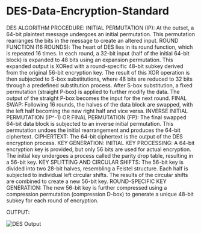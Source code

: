 # DES-Data-Encryption-Standard
DES ALGORITHM PROCEDURE:
INITIAL PERMUTATION (IP):
At the outset, a 64-bit plaintext message undergoes an initial permutation.
This permutation rearranges the bits in the message to create an altered input.
ROUND FUNCTION (16 ROUNDS):
The heart of DES lies in its round function, which is repeated 16 times.
In each round, a 32-bit input (half of the initial 64-bit block) is expanded to 48 bits using an expansion          permutation.
This expanded output is XORed with a round-specific 48-bit subkey derived from the original 56-bit encryption key.
The result of this XOR operation is then subjected to S-box substitutions, where 48 bits are reduced to 32 bits through a predefined substitution process.
After S-box substitution, a fixed permutation (straight P-box) is applied to further modify the data.
The output of the straight P-box becomes the input for the next round.
FINAL SWAP:
Following 16 rounds, the halves of the data block are swapped, with the left half becoming the new right half and vice versa.
INVERSE INITIAL PERMUTATION (IP^-1) OR FINAL PERMUTATION (FP):
The final swapped 64-bit data block is subjected to an inverse initial permutation.
This permutation undoes the initial rearrangement and produces the 64-bit ciphertext.
CIPHERTEXT:
The 64-bit ciphertext is the output of the DES encryption process.
KEY GENERATION:
INITIAL KEY PROCESSING:
A 64-bit encryption key is provided, but only 56 bits are used for actual encryption.
The initial key undergoes a process called the parity drop table, resulting in a 56-bit key.
KEY SPLITTING AND CIRCULAR SHIFTS:
The 56-bit key is divided into two 28-bit halves, resembling a Feistel structure.
Each half is subjected to individual left circular shifts.
The results of the circular shifts are combined to create a new 56-bit key.
ROUND-SPECIFIC KEY GENERATION:
The new 56-bit key is further compressed using a compression permutation (compression D-box) to generate a unique 48-bit subkey for each round of encryption.


OUTPUT:

![DES Output](https://github.com/Neeraja-Kallamadi/DES-Data-Encryption-Standard-/assets/110168775/854d3396-e220-4aaa-a9f1-1724b36fc4bb)
